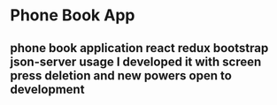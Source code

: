 # Phone Book App

## phone book application react redux bootstrap json-server usage I developed it with screen press deletion and new powers open to development
